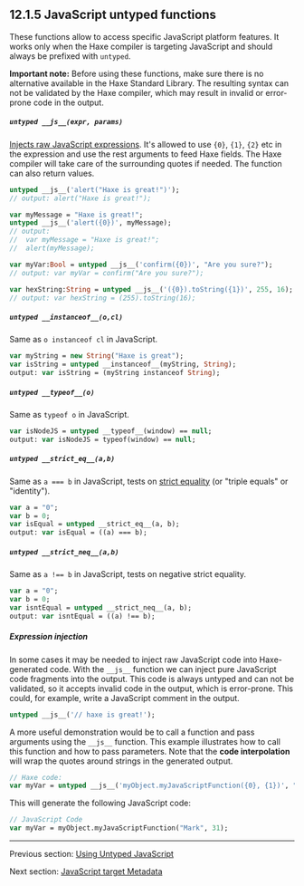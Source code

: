 ## 12.1.5 JavaScript untyped functions

These functions allow to access specific JavaScript platform features. It works only when the Haxe compiler is targeting JavaScript and should always be prefixed with `untyped`. 

**Important note:** Before using these functions, make sure there is no alternative available in the Haxe Standard Library. The resulting syntax can not be validated by the Haxe compiler, which may result in invalid or error-prone code in the output.

##### `untyped __js__(expr, params)`
[Injects raw JavaScript expressions](target-javascript-injection.md). It's allowed to use `{0}`, `{1}`, `{2}` etc in the expression and use the rest arguments to feed Haxe fields. The Haxe compiler will take care of the surrounding quotes if needed. The function can also return values.

```haxe
untyped __js__('alert("Haxe is great!")');
// output: alert("Haxe is great!");

var myMessage = "Haxe is great!";
untyped __js__('alert({0})', myMessage);
// output: 
//	var myMessage = "Haxe is great!";
//	alert(myMessage);

var myVar:Bool = untyped __js__('confirm({0})', "Are you sure?");
// output: var myVar = confirm("Are you sure?");

var hexString:String = untyped __js__('({0}).toString({1})', 255, 16);
// output: var hexString = (255).toString(16);
```

##### `untyped __instanceof__(o,cl)` 
Same as `o instanceof cl` in JavaScript.

```haxe
var myString = new String("Haxe is great");
var isString = untyped __instanceof__(myString, String);
output: var isString = (myString instanceof String);
```

##### `untyped __typeof__(o)` 
Same as `typeof o` in JavaScript.

```haxe
var isNodeJS = untyped __typeof__(window) == null;
output: var isNodeJS = typeof(window) == null;
```

##### `untyped __strict_eq__(a,b)` 
Same as `a === b`  in JavaScript, tests on [strict equality](https://developer.mozilla.org/en-US/docs/Web/JavaScript/Equality_comparisons_and_sameness) (or "triple equals" or "identity").

```haxe
var a = "0";
var b = 0;
var isEqual = untyped __strict_eq__(a, b);
output: var isEqual = ((a) === b);
```

##### `untyped __strict_neq__(a,b)` 
Same as `a !== b`  in JavaScript, tests on negative strict equality.

```haxe
var a = "0";
var b = 0;
var isntEqual = untyped __strict_neq__(a, b);
output: var isntEqual = ((a) !== b);
```

##### Expression injection 

In some cases it may be needed to inject raw JavaScript code into Haxe-generated code. With the `__js__` function we can inject pure JavaScript code fragments into the output. This code is always untyped and can not be validated, so it accepts invalid code in the output, which is error-prone.
This could, for example, write a JavaScript comment in the output.

```haxe
untyped __js__('// haxe is great!');
```

A more useful demonstration would be to call a function and pass  arguments using the `__js__` function. This example illustrates how to call this function and how to pass parameters. Note that the **code interpolation** will wrap the quotes around strings in the generated output.

```haxe
// Haxe code:
var myVar = untyped __js__('myObject.myJavaScriptFunction({0}, {1})', "Mark", 31);
```

This will generate the following JavaScript code:
```haxe
// JavaScript Code
var myVar = myObject.myJavaScriptFunction("Mark", 31);
```

---

Previous section: [Using Untyped JavaScript](target-javascript-injection.md)

Next section: [JavaScript target Metadata](target-javascript-metadata.md)